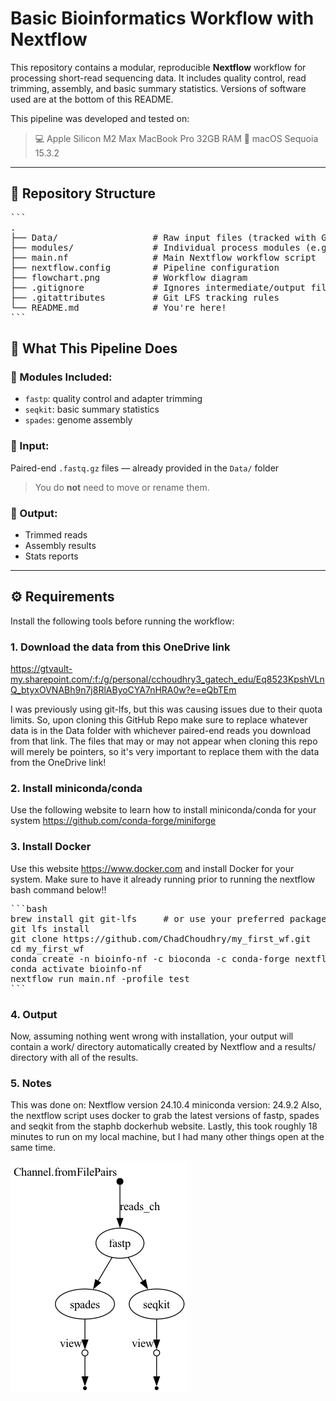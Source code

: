 # Basic Bioinformatics Workflow with Nextflow

This repository contains a modular, reproducible **Nextflow** workflow for processing short-read sequencing data. 
It includes quality control, read trimming, assembly, and basic summary statistics. 
Versions of software used are at the bottom of this README.

This pipeline was developed and tested on:
> 💻 Apple Silicon M2 Max MacBook Pro 32GB RAM
> 🧪 macOS Sequoia 15.3.2  

---

## 📁 Repository Structure
<pre>
```
.
├── Data/                  # Raw input files (tracked with Git LFS)
├── modules/               # Individual process modules (e.g. fastp, spades, seqkit)
├── main.nf                # Main Nextflow workflow script
├── nextflow.config        # Pipeline configuration
├── flowchart.png          # Workflow diagram
├── .gitignore             # Ignores intermediate/output files
├── .gitattributes         # Git LFS tracking rules
└── README.md              # You're here!
```
</pre>


## 🚀 What This Pipeline Does

### 🔹 Modules Included:
- `fastp`: quality control and adapter trimming
- `seqkit`: basic summary statistics
- `spades`: genome assembly

### 🔹 Input:
Paired-end `.fastq.gz` files — already provided in the `Data/` folder  
> You do **not** need to move or rename them.

### 🔹 Output:
- Trimmed reads
- Assembly results
- Stats reports

---

## ⚙️ Requirements

Install the following tools before running the workflow:

### 1. Download the data from this OneDrive link
https://gtvault-my.sharepoint.com/:f:/g/personal/cchoudhry3_gatech_edu/Eq8523KpshVLnQ_btyxOVNABh9n7j8RlAByoCYA7nHRA0w?e=eQbTEm


I was previously using git-lfs, but this was causing issues due to their quota limits. So, upon cloning this GitHub Repo make sure to replace whatever data is in the Data folder
with whichever paired-end reads you download from that link. The files that may or may not appear when cloning this repo will merely be pointers, so it's very important to replace them with the data from the OneDrive link!
### 2. Install miniconda/conda 
Use the following website to learn how to install miniconda/conda for your system https://github.com/conda-forge/miniforge
### 3. Install Docker
Use this website https://www.docker.com and install Docker for your system. Make sure to have it already running prior to running the nextflow bash command below!!
<pre>
```bash
brew install git git-lfs     # or use your preferred package manager
git lfs install
git clone https://github.com/ChadChoudhry/my_first_wf.git
cd my_first_wf
conda create -n bioinfo-nf -c bioconda -c conda-forge nextflow graphviz
conda activate bioinfo-nf
nextflow run main.nf -profile test
```
</pre>
### 4. Output
Now, assuming nothing went wrong with installation, your output will contain a work/ directory automatically created by 
Nextflow and a results/ directory with all of the results.

### 5. Notes
This was done on: 
Nextflow version 24.10.4
miniconda version: 24.9.2
Also, the nextflow script uses docker to grab the latest versions of fastp, spades and seqkit from the staphb dockerhub website.
Lastly, this took roughly 18 minutes to run on my local machine, but I had many other things open at the same time.


![Workflow Diagram](flowchart.png)
